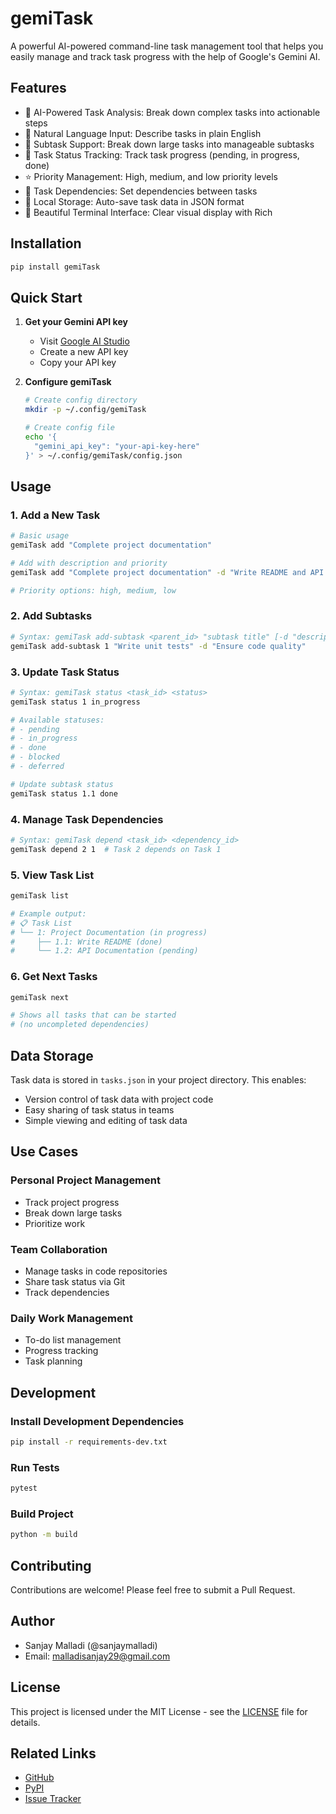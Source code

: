 # gemiTask

A powerful AI-powered command-line task management tool that helps you easily manage and track task progress with the help of Google's Gemini AI.

## Features

- 🤖 AI-Powered Task Analysis: Break down complex tasks into actionable steps
- 📝 Natural Language Input: Describe tasks in plain English
- 🌲 Subtask Support: Break down large tasks into manageable subtasks
- 🔄 Task Status Tracking: Track task progress (pending, in progress, done)
- ⭐ Priority Management: High, medium, and low priority levels
- 🔗 Task Dependencies: Set dependencies between tasks
- 💾 Local Storage: Auto-save task data in JSON format
- 🎨 Beautiful Terminal Interface: Clear visual display with Rich

## Installation

```bash
pip install gemiTask
```

## Quick Start

1. **Get your Gemini API key**
   - Visit [Google AI Studio](https://makersuite.google.com/app/apikey)
   - Create a new API key
   - Copy your API key

2. **Configure gemiTask**
   ```bash
   # Create config directory
   mkdir -p ~/.config/gemiTask
   
   # Create config file
   echo '{
     "gemini_api_key": "your-api-key-here"
   }' > ~/.config/gemiTask/config.json
   ```

## Usage

### 1. Add a New Task
```bash
# Basic usage
gemiTask add "Complete project documentation"

# Add with description and priority
gemiTask add "Complete project documentation" -d "Write README and API docs" -p high

# Priority options: high, medium, low
```

### 2. Add Subtasks
```bash
# Syntax: gemiTask add-subtask <parent_id> "subtask title" [-d "description"]
gemiTask add-subtask 1 "Write unit tests" -d "Ensure code quality"
```

### 3. Update Task Status
```bash
# Syntax: gemiTask status <task_id> <status>
gemiTask status 1 in_progress

# Available statuses:
# - pending
# - in_progress
# - done
# - blocked
# - deferred

# Update subtask status
gemiTask status 1.1 done
```

### 4. Manage Task Dependencies
```bash
# Syntax: gemiTask depend <task_id> <dependency_id>
gemiTask depend 2 1  # Task 2 depends on Task 1
```

### 5. View Task List
```bash
gemiTask list

# Example output:
# 📋 Task List
# └── 1: Project Documentation (in progress)
#     ├── 1.1: Write README (done)
#     └── 1.2: API Documentation (pending)
```

### 6. Get Next Tasks
```bash
gemiTask next

# Shows all tasks that can be started
# (no uncompleted dependencies)
```

## Data Storage

Task data is stored in `tasks.json` in your project directory. This enables:
- Version control of task data with project code
- Easy sharing of task status in teams
- Simple viewing and editing of task data

## Use Cases

### Personal Project Management
- Track project progress
- Break down large tasks
- Prioritize work

### Team Collaboration
- Manage tasks in code repositories
- Share task status via Git
- Track dependencies

### Daily Work Management
- To-do list management
- Progress tracking
- Task planning

## Development

### Install Development Dependencies
```bash
pip install -r requirements-dev.txt
```

### Run Tests
```bash
pytest
```

### Build Project
```bash
python -m build
```

## Contributing

Contributions are welcome! Please feel free to submit a Pull Request.

## Author

- Sanjay Malladi (@sanjaymalladi)
- Email: malladisanjay29@gmail.com

## License

This project is licensed under the MIT License - see the [LICENSE](LICENSE) file for details.

## Related Links

- [GitHub](https://github.com/sanjaymalladi/gemiTask)
- [PyPI](https://pypi.org/project/gemiTask/)
- [Issue Tracker](https://github.com/sanjaymalladi/gemiTask/issues) 